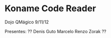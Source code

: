 Koname Code Reader
==================

Dojo QMágico 9/11/12

Presentes:
??
Denis
Guto
Marcelo
Renzo
Zorak
??
